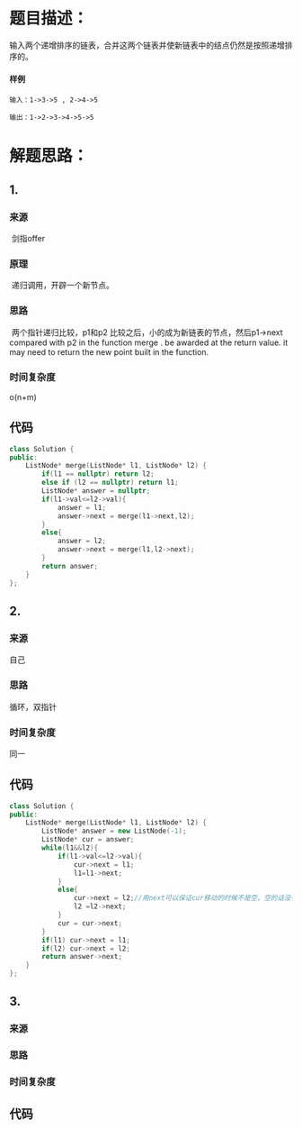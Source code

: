 # 题目描述：

输入两个递增排序的链表，合并这两个链表并使新链表中的结点仍然是按照递增排序的。

#### 样例

```
输入：1->3->5 , 2->4->5

输出：1->2->3->4->5->5
```

# 解题思路：

## 1.

### 来源

​	剑指offer

### 原理

​	递归调用，开辟一个新节点。

### 思路

​	两个指针递归比较，p1和p2 比较之后，小的成为新链表的节点，然后p1->next compared with p2 in the function merge . be awarded at the return value. it may need to return the new point built in the function.

### 时间复杂度

o(n+m)

## 代码

```cpp
class Solution {
public:
    ListNode* merge(ListNode* l1, ListNode* l2) {
        if(l1 == nullptr) return l2;
        else if (l2 == nullptr) return l1;
        ListNode* answer = nullptr;
        if(l1->val<=l2->val){
            answer = l1;
            answer->next = merge(l1->next,l2);
        }
        else{
            answer = l2;
            answer->next = merge(l1,l2->next);
        }
        return answer;
    }  
};
```



## 2.

### 来源

自己

### 思路

循环，双指针

### 时间复杂度

同一

## 代码

```cpp
class Solution {
public:
    ListNode* merge(ListNode* l1, ListNode* l2) {
        ListNode* answer = new ListNode(-1);
        ListNode* cur = answer;
        while(l1&&l2){
            if(l1->val<=l2->val){
                cur->next = l1;
                l1=l1->next;
            }
            else{
                cur->next = l2;//用next可以保证cur移动的时候不是空。空的话没有意义，就和answer一样赋值个-1比较合理，可以适当地进行=操作。
                l2 =l2->next;
            }
            cur = cur->next;
        }
        if(l1) cur->next = l1;
        if(l2) cur->next = l2;
        return answer->next;
    }  
};
```



## 3.

### 来源

### 思路



### 时间复杂度

## 代码



